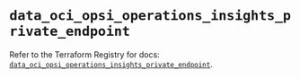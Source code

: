 # `data_oci_opsi_operations_insights_private_endpoint`

Refer to the Terraform Registry for docs: [`data_oci_opsi_operations_insights_private_endpoint`](https://registry.terraform.io/providers/hashicorp/oci/7.19.0/docs/data-sources/opsi_operations_insights_private_endpoint).
